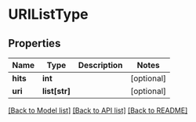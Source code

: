 # URIListType

## Properties
Name | Type | Description | Notes
------------ | ------------- | ------------- | -------------
**hits** | **int** |  | [optional] 
**uri** | **list[str]** |  | [optional] 

[[Back to Model list]](../README.md#documentation-for-models) [[Back to API list]](../README.md#documentation-for-api-endpoints) [[Back to README]](../README.md)


